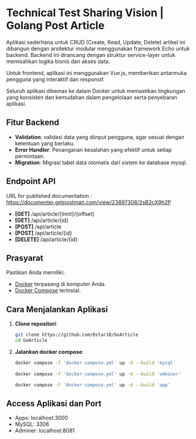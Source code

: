 # Technical Test Sharing Vision | Golang Post Article

Aplikasi sederhana untuk CRUD (Create, Read, Update, Delete) artikel ini dibangun dengan arsitektur modular menggunakan framework Echo untuk backend. Backend ini dirancang dengan struktur service-layer untuk memisahkan logika bisnis dari akses data.

Untuk frontend, aplikasi ini menggunakan Vue.js, memberikan antarmuka pengguna yang interaktif dan responsif.

Seluruh aplikasi dikemas ke dalam Docker untuk memastikan lingkungan yang konsisten dan kemudahan dalam pengelolaan serta penyebaran aplikasi.

## Fitur Backend 

- **Validation**: validasi data yang diinput pengguna, agar sesuai dengan ketentuan yang berlaku.  
- **Error Handler**: Penanganan kesalahan yang efektif untuk setiap permintaan.  
- **Migration**: Migrasi tabel data otomatis dari sistem ke database mysql.

## Endpoint API 
URL for published documentation : https://documenter.getpostman.com/view/23897308/2sB2cX9h2P
- **[GET]** /api/article/{limit}/{offset}
- **[GET]** /api/article/{id}
- **[POST]** /api/article
- **[POST]** /api/article/{id}
- **[DELETE]** /api/article/{id}

## Prasyarat  

Pastikan Anda memiliki:  

- [Docker](https://www.docker.com/get-started) terpasang di komputer Anda.  
- [Docker Compose](https://docs.docker.com/compose/install/) terinstal.  

## Cara Menjalankan Aplikasi  

1. **Clone repositori**:  

   ```bash  
   git clone https://github.com/Dstar18/GoArticle
   cd GoArticle  

2. **Jalankan docker compose**:  

   ```bash  
   docker compose -f 'docker-compose.yml' up -d --build 'mysql'
 
   docker compose -f 'docker-compose.yml' up -d --build 'adminer'

   docker compose -f 'docker-compose.yml' up -d --build 'app'

## Access Aplikasi dan Port  

- Apps: localhost:3000
- MySQL: 3306
- Adminer: localhost:8081